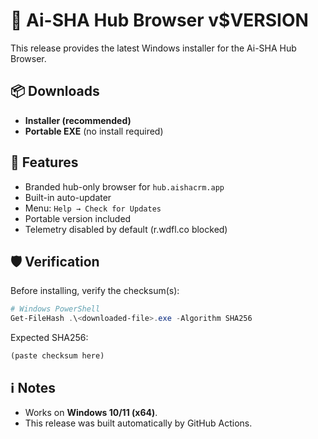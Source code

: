 # 🚀 Ai-SHA Hub Browser v$VERSION

This release provides the latest Windows installer for the Ai-SHA Hub Browser.

## 📦 Downloads
- **Installer (recommended)**
- **Portable EXE** (no install required)

## 🔑 Features
- Branded hub-only browser for `hub.aishacrm.app`
- Built-in auto-updater
- Menu: `Help → Check for Updates`
- Portable version included
- Telemetry disabled by default (r.wdfl.co blocked)

## 🛡️ Verification
Before installing, verify the checksum(s):

```powershell
# Windows PowerShell
Get-FileHash .\<downloaded-file>.exe -Algorithm SHA256
```

Expected SHA256:
```
(paste checksum here)
```

## ℹ️ Notes
- Works on **Windows 10/11 (x64)**.
- This release was built automatically by GitHub Actions.

